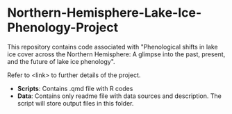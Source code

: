 # Northern-Hemisphere-Lake-Ice-Phenology-Project

This repository contains code associated with "Phenological shifts in lake ice cover across the Northern Hemisphere: A glimpse into the past, present, and the future of lake ice phenology".

Refer to \<link\> to further details of the project.

-   **Scripts**: Contains .qmd file with R codes
-   **Data**: Contains only readme file with data sources and description. The script will store output files in this folder.
